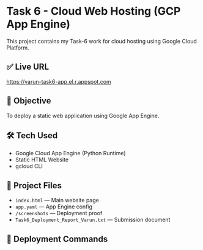 # Task 6 - Cloud Web Hosting (GCP App Engine)

This project contains my Task-6 work for cloud hosting using Google Cloud Platform.

## ✅ Live URL
https://varun-task6-app.el.r.appspot.com

## 📌 Objective
To deploy a static web application using Google App Engine.

## 🛠 Tech Used
- Google Cloud App Engine (Python Runtime)
- Static HTML Website
- gcloud CLI

## 📂 Project Files
- `index.html` — Main website page
- `app.yaml` — App Engine config
- `/screenshots` — Deployment proof
- `Task6_Deployment_Report_Varun.txt` — Submission document

## 🚀 Deployment Commands
